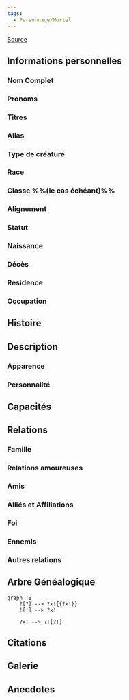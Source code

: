 ```yaml
---
tags:
  - Personnage/Mortel
---
```

[Source](https://youtu.be/3dViwgbrt-c?t=638)

## Informations personnelles
### Nom Complet
### Pronoms
### Titres
### Alias
### Type de créature
### Race
### Classe %%(le cas échéant)%%
### Alignement
### Statut
### Naissance
### Décès
### Résidence
### Occupation

## Histoire

## Description
### Apparence

### Personnalité

## Capacités

## Relations
### Famille
### Relations amoureuses
### Amis
### Alliés et Affiliations
### Foi
### Ennemis
### Autres relations

## Arbre Généalogique
```mermaid
graph TB
    ?[?] --> ?x!{{?x!}}
    ![!] --> ?x!

    ?x! --> ?![?!]
```

## Citations

## Galerie

## Anecdotes
